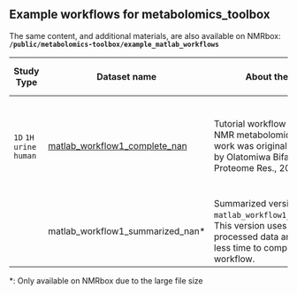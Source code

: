 ## Example workflows for metabolomics_toolbox
The same content, and additional materials, are also available on NMRbox:      
**`/public/metabolomics-toolbox/example_matlab_workflows`**

|Study Type|Dataset name|About the Study|This Example Contains|This Workflow Uses|
|-|-|-|-|-|
| `1D` `1H` `urine` `human`|[matlab_workflow1_complete_nan](https://github.com/edisonomics/metabolomics_toolbox/tree/master/examples/1D_serum/matlab_workflow1_complete_nan)|Tutorial workflow using a urine NMR metabolomics study. This work was originally conducted by Olatomiwa Bifarin (J. Proteome Res., 2021)|`Spectra` `Workflow`|`Load1D` `Setup1D` `ref_spectra` `remove_region` `guide_align1D` `normcheck` `normalize` `varcheck` `scale` `nipalsPCA` `VisScores`|
||matlab_workflow1_summarized_nan*|Summarized version of `matlab_workflow1_complete_nan`. This version uses pre-processed data and requires less time to complete the workflow.|||

*: Only available on NMRbox due to the large file size
